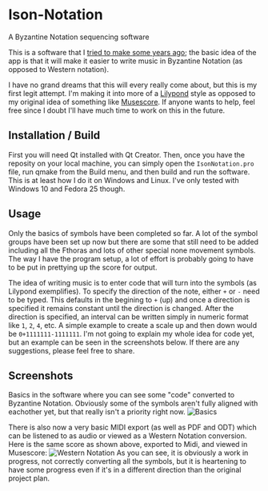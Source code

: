 # Ison-Notation
A Byzantine Notation sequencing software

This is a software that I [tried to make some years ago](https://sites.google.com/site/isonnotation/home); the basic idea of the app is that it will make it easier to write music in Byzantine Notation (as opposed to Western notation).

I have no grand dreams that this will every really come about, but this is my first legit attempt. I'm making it into more of a [Lilypond](http://lilypond.org/) style as opposed to my original idea of something like [Musescore](https://musescore.org/). If anyone wants to help, feel free since I doubt I'll have much time to work on this in the future.

## Installation / Build
First you will need Qt installed with Qt Creator. Then, once you have the reposity on your local machine, you can simply open the `IsonNotation.pro` file, run qmake from the Build menu, and then build and run the software. This is at least how I do it on Windows and Linux. I've only tested with Windows 10 and Fedora 25 though.

## Usage
Only the basics of symbols have been completed so far. A lot of the symbol groups have been set up now but there are some that still need to be added including all the Fthoras and lots of other special none movement symbols. The way I have the program setup, a lot of effort is probably going to have to be put in prettying up the score for output.

The idea of writing music is to enter code that will turn into the symbols (as Lilypond exemplifies).
To specify the direction of the note, either `+` or `-` need to be typed. This defaults in the begining to `+` (up) and once a direction is specified it remains constant until the direction is changed. After the direction is specified, an interval can be written simply in numeric format like `1`, `2`, `4`, etc.
A simple example to create a scale up and then down would be `0+1111111-1111111`. I'm not going to explain my whole idea for code yet, but an example can be seen in the screenshots below. If there are any suggestions, please feel free to share.

## Screenshots
Basics in the software where you can see some "code" converted to Byzantine Notation. Obviously some of the symbols aren't fully aligned with eachother yet, but that really isn't a priority right now.
![Basics](https://s17.postimg.org/mnj7f8kp9/Screenshot_from_2017-04-05_17-27-13.png)

There is also now a very basic MIDI export (as well as PDF and ODT) which can be listened to as audio or viewed as a Western Notation conversion. Here is the same score as shown above, exported to Midi, and viewed in Musescore:
![Western Notation](https://s17.postimg.org/ts5m20hcd/Screenshot_from_2017-04-05_17-33-01.png)
As you can see, it is obviously a work in progress, not correctly converting all the symbols, but it is heartening to have some progress even if it's in a different direction than the original project plan.
